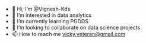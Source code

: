 - 👋 Hi, I’m @Vignesh-Kds
- 👀 I’m interested in data analytics
- 🌱 I’m currently learning PGDDS
- 💞️ I’m looking to collaborate on data science projects
- 📫 How to reach me vicky.veteran@gmail.com

<!---
Vignesh-Kds/Vignesh-Kds is a ✨ special ✨ repository because its `README.md` (this file) appears on your GitHub profile.
You can click the Preview link to take a look at your changes.
--->
